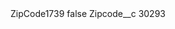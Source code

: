 <?xml version="1.0" encoding="UTF-8"?>
<CustomMetadata xmlns="http://soap.sforce.com/2006/04/metadata" xmlns:xsi="http://www.w3.org/2001/XMLSchema-instance" xmlns:xsd="http://www.w3.org/2001/XMLSchema">
    <label>ZipCode1739</label>
    <protected>false</protected>
    <values>
        <field>Zipcode__c</field>
        <value xsi:type="xsd:string">30293</value>
    </values>
</CustomMetadata>
